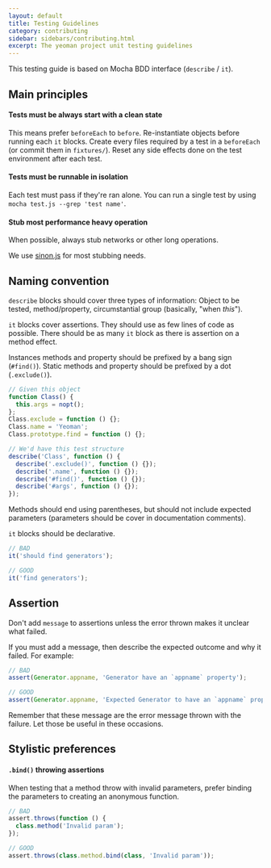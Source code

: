 ```yaml
---
layout: default
title: Testing Guidelines
category: contributing
sidebar: sidebars/contributing.html
excerpt: The yeoman project unit testing guidelines
---
```


This testing guide is based on Mocha BDD interface (`describe` / `it`).


Main principles
--------------------

#### Tests must be always start with a clean state

This means prefer `beforeEach` to `before`. Re-instantiate objects before running each `it` blocks. Create every files required by a test in a `beforeEach` (or commit them in `fixtures/`). Reset any side effects done on the test environment after each test.

#### Tests must be runnable in isolation

Each test must pass if they're ran alone. You can run a single test by using `mocha test.js --grep 'test name'`.

#### Stub most performance heavy operation

When possible, always stub networks or other long operations.

We use [sinon.js](http://sinonjs.org/) for most stubbing needs.

Naming convention
--------------------

`describe` blocks should cover three types of information: Object to be tested, method/property, circumstantial group (basically, "when _this_").

`it` blocks cover assertions. They should use as few lines of code as possible. There should be as many `it` block as there is assertion on a method effect.

Instances methods and property should be prefixed by a bang sign (`#find()`). Static methods and property should be prefixed by a dot (`.exclude()`).

```javascript
// Given this object
function Class() {
  this.args = nopt();
};
Class.exclude = function () {};
Class.name = 'Yeoman';
Class.prototype.find = function () {};

// We'd have this test structure
describe('Class', function () {
  describe('.exclude()', function () {});
  describe('.name', function () {});
  describe('#find()', function () {});
  describe('#args', function () {});
});
```

Methods should end using parentheses, but should not include expected parameters (parameters should be cover in documentation comments).

`it` blocks should be declarative.

```javascript
// BAD
it('should find generators');

// GOOD
it('find generators');
```

Assertion
---------------------

Don't add `message` to assertions unless the error thrown makes it unclear what failed.

If you must add a message, then describe the expected outcome and why it failed. For example:

``` javascript
// BAD
assert(Generator.appname, 'Generator have an `appname` property');

// GOOD
assert(Generator.appname, 'Expected Generator to have an `appname` property');
```

Remember that these message are the error message thrown with the failure. Let those be useful in these occasions.

Stylistic preferences
----------------------

#### `.bind()` throwing assertions

When testing that a method throw with invalid parameters, prefer binding the parameters to creating an anonymous function.

```javascript
// BAD
assert.throws(function () {
  class.method('Invalid param');
});

// GOOD
assert.throws(class.method.bind(class, 'Invalid param'));
```

